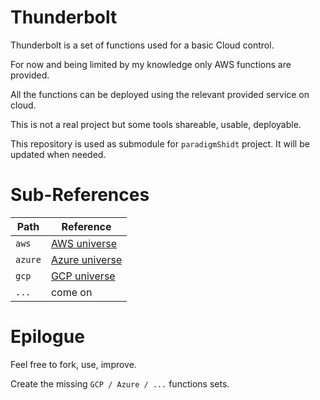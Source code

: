 # Thunderbolt

Thunderbolt is a set of functions used for a basic Cloud control.

For now and being limited by my knowledge only AWS functions are provided.

All the functions can be deployed using the relevant provided service on cloud.

This is not a real project but some tools shareable, usable, deployable.

This repository is used as submodule for `paradigmShidt` project. It will be updated when needed.

# Sub-References

| Path     | Reference                              |
|----------|----------------------------------------|
| `aws`    | [AWS universe](aws/README.md)          |
| `azure`  | [Azure universe](azure/README.md)      |
| `gcp`    | [GCP universe](gcp/README.md)          |
| `...`    | come on                                |

# Epilogue

Feel free to fork, use, improve.

Create the missing `GCP / Azure / ...` functions sets.